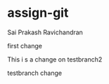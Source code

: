 # assign-git
Sai Prakash Ravichandran

first change


This i s a change on testbranch2

testbranch change

